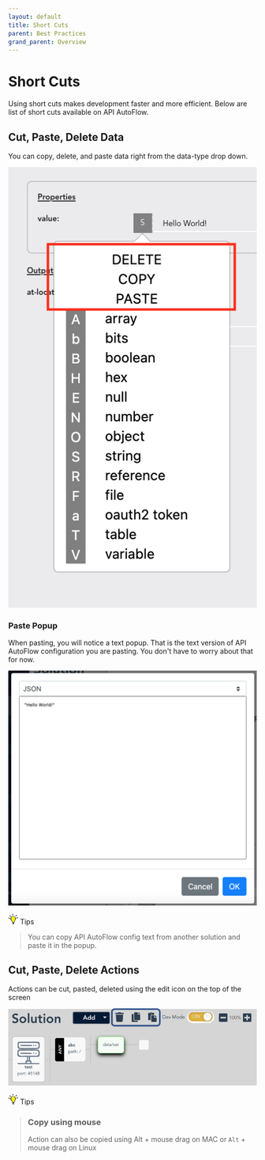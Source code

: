 ```yaml
---
layout: default
title: Short Cuts
parent: Best Practices
grand_parent: Overview
---
```


# Short Cuts
Using short cuts makes development faster and more efficient. Below are list of short cuts available on API AutoFlow.


## Cut, Paste, Delete Data
You can copy, delete, and paste data right from the data-type drop down.

![API AutoFlow Data Cut and Paste](/assets/images/cut-and-paste-data.png)

### Paste Popup
When pasting, you will notice a text popup.  That is the text version of API AutoFlow configuration you are pasting. You don't have to worry about that for now.  

![API AutoFlow Paste Popup](/assets/images/paste-popup.png)

<img src="/assets/images/tip-icon.png" alt="!" width="20"/>  Tips

> You can copy API AutoFlow config text from another solution and paste it in the popup.


## Cut, Paste, Delete Actions
Actions can be cut, pasted, deleted using the edit icon on the top of the screen


![API AutoFlow Actions Cut and Paste](/assets/images/cut-and-paste.png)

<img src="/assets/images/tip-icon.png" alt="!" width="20"/>  Tips

> ### Copy using mouse
> Action can also be copied using Alt + mouse drag on MAC or `Alt` + mouse drag on Linux
